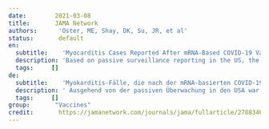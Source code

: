 ```yaml
---
date:        2021-03-08
title:       JAMA Network
authors:      'Oster, ME, Shay, DK, Su, JR, et al'
status:       default
en:
  subtitle:    'Myocarditis Cases Reported After mRNA-Based COVID-19 Vaccination in the US From December 2020 to August 2021'
  description: 'Based on passive surveillance reporting in the US, the risk of myocarditis after receiving mRNA-based COVID-19 vaccines was increased across multiple age and sex strata and was highest after the second vaccination dose in adolescent males and young men. This risk should be considered in the context of the benefits of COVID-19 vaccination.'
  tags:     []
de: 
  subtitle:    'Myokarditis-Fälle, die nach der mRNA-basierten COVID-19-Impfung in den USA von Dezember 2020 bis August 2021 gemeldet wurden'
  description: ' Ausgehend von der passiven Überwachung in den USA war das Risiko einer Myokarditis nach einer mRNA-basierten COVID-19-Impfung über mehrere Alters- und Geschlechtsschichten hinweg erhöht und nach der zweiten Impfdosis bei männlichen Jugendlichen und jungen Männern am höchsten. Dieses Risiko sollte im Zusammenhang mit dem Nutzen der COVID-19-Impfung betrachtet werden.'
  tags:     []
group:       "Vaccines"
credit:       https://jamanetwork.com/journals/jama/fullarticle/2788346
---
```

